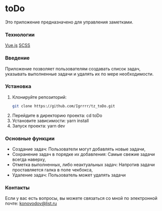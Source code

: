 # toDo
  Это приложение предназначено для управления заметками.

### Технологии
  [Vue.js](https://ru.vuejs.org/)
  [SCSS](https://sass-lang.su/)

### Введение
  Приложение позволяет пользователям создавать список задач, указывать выполненные задачи и удалять их по мере необходимости.

### Установка
  1. Клонируйте репозиторий:
     ```bash
     git clone https://github.com/Igrrrr/tz_toDo.git
  2. Перейдите в директорию проекта:
    cd toDo
  3. Установите зависимости:
    yarn install	
  4. Запуск проекта:
    yarn dev

### Основные функции
- Создание задач: Пользователи могут добавлять новые задачи,
- Сохранение задач в порядке их добавления: Самые свежие задачи всегда наверху,
- Отметка выполненных, либо неактуальных задач: Напротив задачи проставляется галка в поле чекбокса,
- Удаление задач: Пользователь может удалять задачи 

### Контакты
  Если у вас есть вопросы, вы можете связаться со мной по электронной почте: konovodov@list.ru
